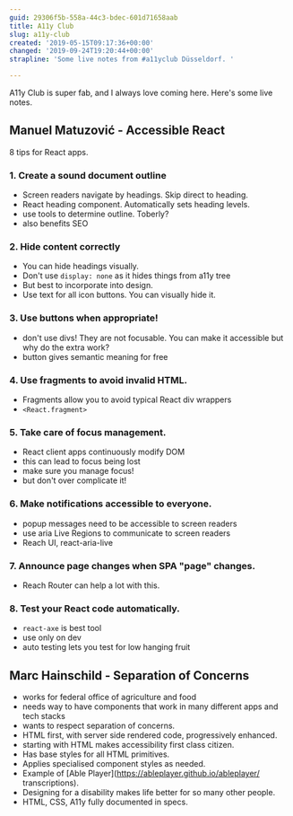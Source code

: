 ```yaml
---
guid: 29306f5b-558a-44c3-bdec-601d71658aab
title: A11y Club
slug: a11y-club
created: '2019-05-15T09:17:36+00:00'
changed: '2019-09-24T19:20:44+00:00'
strapline: 'Some live notes from #a11yclub Düsseldorf. '

---
```


A11y Club is super fab, and I always love coming here. Here's some live notes. 


## Manuel Matuzović - Accessible React

8 tips for React apps. 

### 1. Create a sound document outline

- Screen readers navigate by headings. Skip direct to heading. 
- React heading component. Automatically sets heading levels. 
- use tools to determine outline. Toberly?
- also benefits SEO

### 2. Hide content correctly

- You can hide headings visually. 
- Don't use `display: none` as it hides things from a11y tree
- But best to incorporate into design. 
- Use text for all icon buttons. You can visually hide it. 

### 3. Use buttons when appropriate! 

- don't use divs! They are not focusable. You can make it accessible but why do the extra work?
- button gives semantic meaning for free

### 4. Use fragments to avoid invalid HTML.

- Fragments allow you to avoid typical React div wrappers
- `<React.fragment>`

### 5. Take care of focus management.

- React client apps continuously modify DOM
- this can lead to focus being lost
- make sure you manage focus!
- but don't over complicate it!

### 6. Make notifications accessible to everyone.

- popup messages need to be accessible to screen readers
- use aria Live Regions to communicate to screen readers
- Reach UI, react-aria-live

### 7. Announce page changes when SPA "page" changes.

- Reach Router can help a lot with this.

### 8. Test your React code automatically.

- `react-axe` is best tool
- use only on dev
- auto testing lets you test for low hanging fruit


## Marc Hainschild - Separation of Concerns 

- works for federal office of agriculture and food
- needs way to have components that work in many different apps and tech stacks
- wants to respect separation of concerns.
- HTML first, with server side rendered code, progressively enhanced. 
- starting with HTML makes accessibility first class citizen. 
- Has base styles for all HTML primitives.
- Applies specialised component styles as needed. 
- Example of [Able Player](https://ableplayer.github.io/ableplayer/ transcriptions).
- Designing for a disability makes life better for so many other people. 
- HTML, CSS, A11y fully documented in specs.